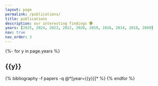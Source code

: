 ```yaml
---
layout: page
permalink: /publications/
title: publications
description: our interesting findings 🕵️
years: [2025, 2024, 2023, 2022, 2020, 2019, 2016, 2014, 2010, 2009]
nav: true
nav_order: 3
---
```

<!-- _pages/publications.md -->
<div class="publications">

{%- for y in page.years %}
  <h2 class="year">{{y}}</h2>
  {% bibliography -f papers -q @*[year={{y}}]* %}
{% endfor %}

</div>
